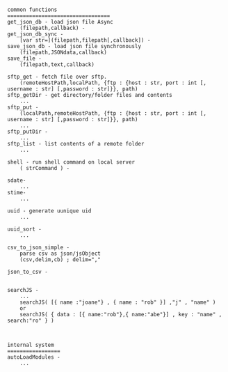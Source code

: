#
    common functions
    =================================
    get_json_db - load json file Async
        (filepath,callback) - 
    get_json_db_sync - 
        [var str=](filepath,filepath[,callback]) - 
    save_json_db - load json file synchronously
        (filepath,JSONdata,callback)
    save_file -
        (filepath,text,callback)
    
    sftp_get - fetch file over sftp.        
        (remoteHostPath,localPath, {ftp : {host : str, port : int [, username : str] [,password : str]}}, path)
    sftp_getDir - get directory/folder files and contents
        ...
    sftp_put - 
        (localPath,remoteHostPath, {ftp : {host : str, port : int [, username : str] [,password : str]}}, path)
        ...
    sftp_putDir -
        ...
    sftp_list - list contents of a remote folder
        ...

    shell - run shell command on local server
        ( strCommand ) -  
    
    sdate-
        ...
    stime-
        ...

    uuid - generate uunique uid
        ...
    
    uuid_sort -
        ...
    
    csv_to_json_simple - 
        parse csv as json/jsObject
        (csv,delim,cb) ; delim=","
    
    json_to_csv -


    searchJS -
        ...
        searchJS( [{ name :"joane"} , { name : "rob" }] ,"j" , "name" )
        or
        searchJS( { data : [{ name:"rob"},{ name:"abe"}] , key : "name" , search:"ro" } )
    
    

    internal system
    =================
    autoLoadModules -
        ...